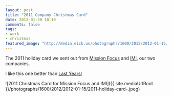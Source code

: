 ```yaml
---
layout: post
title: "2011 Company Christmas Card"
date: 2012-01-30 10:10
comments: false
tags:
- work
- christmas
featured_image: "http://media.eick.us/photographs/1600/2012/2012-01-15/2011-holiday-card-.jpeg"
---
```

The 2011 holiday card we sent out from [Mission Focus](http://missionfocus.com) and [IMI](http://imintel.org), our two companies.

I like this one better than [Last Years!](/blog/2011/01/04/holiday-card-for-my-companies/)

![2011 Christmas Card for Mission Focus and IMI]({{ site.mediaUrlRoot }}/photographs/1600/2012/2012-01-15/2011-holiday-card-.jpeg)
